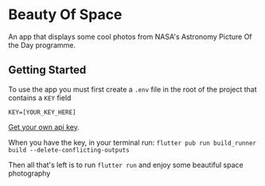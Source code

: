 # Beauty Of Space

An app that displays some cool photos from NASA's Astronomy Picture Of the Day programme.

## Getting Started

To use the app you must first create a `.env` file in the root of the project that contains a `KEY` field

```
KEY=[YOUR_KEY_HERE]
```

[Get your own api key](https://api.nasa.gov/).

When you have the key, in your terminal run: `flutter pub run build_runner build --delete-conflicting-outputs`

Then all that's left is to run `flutter run` and enjoy some beautiful space photography

